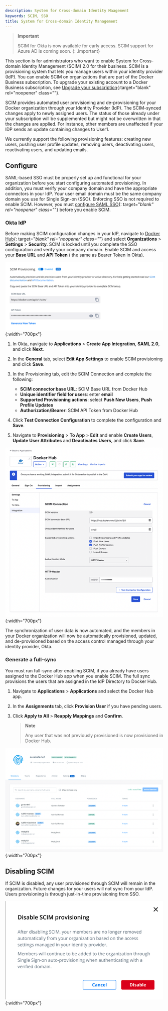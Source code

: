 ```yaml
---
description: System for Cross-domain Identity Maagement
keywords: SCIM, SSO
title: System for Cross-domain Identity Management
---
```


> **Important**
>
> SCIM for Okta is now available for early access. SCIM support for Azure AD is
> coming soon.
{: .important}

This section is for administrators who want to enable System for Cross-domain Identity Management (SCIM) 2.0 for their business. SCIM is a provisioning system that lets you manage users within your identity provider (IdP). You can enable SCIM on organizations that are part of the Docker Business subscription. To upgrade your existing account to a Docker Business subscription, see [Upgrade your subscription](../subscription/upgrade.md){:target="blank" rel="noopener" class=""}.

SCIM provides automated user provisioning and de-provisioning for your Docker organization through your Identity Provider (IdP). The SCIM-synced changes apply to newly assigned users. The status of those already under your subscription will be supplemented but might not be overwritten in that the changes are applied. For instance, other members are unaffected if your IDP sends an update containing changes to User1.

We currently support the following provisioning features: creating new users, pushing user profile updates, removing users, deactivating users, reactivating users, and updating emails.

## Configure

SAML-based SSO must be properly set up and functional for your organization before you start configuring automated provisioning. In addition, you must verify your company domain and have the appropriate connectors in your IdP. Your user email domain must be the same company domain you use for Single Sign-on (SSO). Enforcing SSO is not required to enable SCIM. However, you must [configure SAML SSO](../single-sign-on/index.md){: target="_blank" rel="noopener" class="_"} before you enable SCIM.

### Okta IdP

Before making SCIM configuration changes in your IdP, navigate to [Docker Hub](https://hub.docker.com){: target="_blank" rel="noopener" class="_"} and select **Organizations** > **Settings** > **Security**. SCIM is locked until you complete the SSO configuration and verify your company domain. Enable SCIM and access your **Base URL** and **API Token** ( the same as Bearer Token in Okta).

![scim-provisioning](images/scim-provisioning.png){:width="700px"}

1. In Okta, navigate to **Applications** > **Create App Integration**, **SAML 2.0**, and click **Next**.
2. In the **General** tab, select **Edit App Settings** to enable SCIM provisioning and click **Save**.
3. In the Provisioning tab, edit the SCIM Connection and complete the following:

    * **SCIM connector base URL**: SCIM Base URL from Docker Hub
    * **Unique identifier field for users**: enter **email**
    * **Supported Provisioning actions**: select **Push New Users**, **Push Profile Updates**
    * **Authorization/Bearer**: SCIM API Token from Docker Hub

4. Click **Test Connection Configuration** to complete the configuration and **Save**.
5. Navigate to **Provisioning** > **To App** > **Edit** and enable **Create Users**, **Update User Attributes** and **Deactivates Users**, and click **Save**.

![scim-app-provisioning](images/scim-app-provisioning.png){:width="700px"}

The synchronization of user data is now automated, and the members in your Docker organization will now be automatically provisioned, updated, and de-provisioned based on the access control managed through your identity provider, Okta.

### Generate a full-sync

You must run full-sync after enabling SCIM, if you already have users assigned to the Docker Hub app when you enable SCIM. The full sync provisions the users that are assigned in the IdP Directory to  Docker Hub.

1. Navigate to **Applications** > **Applications** and select the Docker Hub app.
2. In the **Assignments** tab, click **Provision User** if you have pending users.
3. Click **Apply to All** > **Reapply Mappings** and **Confirm**.

    > **Note**
    >
    > Any user that was not previously provisioned is now provisioned in Docker Hub.

![scim-full-sync](images/scim-full-sync.png){:width="700px"}

## Disabling SCIM

If SCIM is disabled, any user provisioned through SCIM will remain in the organization. Future changes for your users will not sync from your IdP. Users provisioning is through just-in-time provisioning from SSO.

![scim-disable](images/scim-disable.png){:width="700px"}
